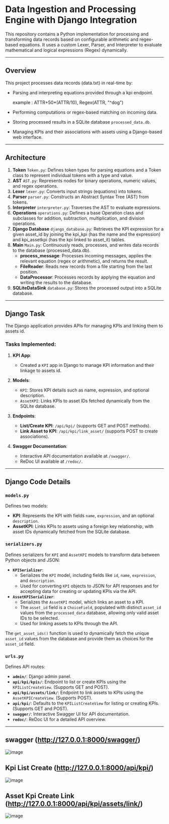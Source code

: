 # Data Ingestion and Processing Engine with Django Integration

This repository contains a Python implementation for processing and transforming data records based on configurable arithmetic and regex-based equations. It uses a custom Lexer, Parser, and Interpreter to evaluate mathematical and logical expressions (Regex) dynamically.

---

## Overview

This project processes data records (data.txt) in real-time by:
- Parsing and interpreting equations provided through a kpi endpoint.
  
  example :
  ATTR+50*(ATTR/10), Regex(ATTR, "^dog")
- Performing computations or regex-based matching on incoming data.
- Storing processed results in a SQLite database `processed_data.db`.
- Managing KPIs and their associations with assets using a Django-based web interface.

---

## Architecture 

1. **Token** `Token.py`: Defines token types for parsing equations and a Token class to represent individual tokens with a type and value.
2. **AST** `AST.py`: Represents nodes for binary operations, numeric values, and regex operations.
4. **Lexer** `lexer.py`: Converts input strings (equations) into tokens.
5. **Parser** `parser.py`: Constructs an Abstract Syntax Tree (AST) from tokens.
6. **Interpreter** `interpreter.py`: Traverses the AST to evaluate expressions.
7. **Operations** `operations.py`: Defines a base Operation class and subclasses for addition, subtraction, multiplication, and division operations.
8. **Django Database** `django_database.py`: Retrieves the KPI expression for a given asset_id by joining the kpi_kpi (has the name and the expression) and kpi_assetkpi (has the kpi linked to asset_it) tables.
9. **Main** `Main.py`: Continuously reads, processes, and writes data records to the database (processed_data.db).
   - **process_message**: Processes incoming messages, applies the relevant equation (regex or arithmetic), and returns the result.
   - **FileReader**: Reads new records from a file starting from the last position.
   - **DataProcessor**: Processes records by applying the equation and writing the results to the database.
10. **SQLiteDataSink** `database.py`: Stores the processed output into a SQLite database.

---

## Django Task

The Django application provides APIs for managing KPIs and linking them to assets id. 

### Tasks Implemented:
1. **KPI App**:
   - Created a `KPI` app in Django to manage KPI information and their linkage to assets id.
   
2. **Models**:
   - `KPI`: Stores KPI details such as name, expression, and optional description.
   - `AssetKPI`: Links KPIs to asset IDs fetched dynamically from the SQLite database.

3. **Endpoints**:
   - **List/Create KPI**: `/api/kpi/` (supports GET and POST methods).
   - **Link Asset to KPI**: `/api/kpi/link_asset/` (supports POST to create associations).

4. **Swagger Documentation**:
   - Interactive API documentation available at `/swagger/`.
   - ReDoc UI available at `/redoc/`.

---

## Django Code Details

### `models.py`
Defines two models:
- **KPI**: Represents the KPI with fields `name`, `expression`, and an optional `description`.
- **AssetKPI**: Links KPIs to assets using a foreign key relationship, with asset IDs dynamically fetched from the SQLite database.

### `serializers.py`
Defines serializers for `KPI` and `AssetKPI` models to transform data between Python objects and JSON:
- **`KPISerializer`**: 
  - Serializes the `KPI` model, including fields like `id`, `name`, `expression`, and `description`.
  - Used for converting `KPI` objects to JSON for API responses and for accepting data for creating or updating KPIs via the API.
- **`AssetKPISerializer`**:
  - Serializes the `AssetKPI` model, which links an asset to a KPI.
  - The `asset_id` field is a `ChoiceField`, populated with distinct `asset_id` values from the `processed_data` database, allowing only valid asset IDs to be selected.
  - Used for linking assets to KPIs through the API.

The `get_asset_ids()` function is used to dynamically fetch the unique `asset_id` values from the database and provide them as choices for the `asset_id` field.

### `urls.py`
Defines API routes:
- **`admin/`**: Django admin panel.
- **`api/kpi/kpis/`**: Endpoint to list or create KPIs using the `KPIListCreateView`. (Supports GET and POST).
- **`api/kpi/assets/link/`**: Endpoint to link assets to KPIs using the `AssetKPICreateView`. (Supports POST).
- **`api/kpi/`**: Defaults to the `KPIListCreateView` for listing or creating KPIs. (Supports GET and POST).
- **`swagger/`**: Interactive Swagger UI for API documentation.
- **`redoc/`**: ReDoc UI for a detailed API overview.
---

## swagger (http://127.0.0.1:8000/swagger/)
![image](https://github.com/user-attachments/assets/729cee9d-cedc-41e3-ae52-cfba27f9a517)

## Kpi List Create (http://127.0.0.1:8000/api/kpi/)
![image](https://github.com/user-attachments/assets/ad3a9573-8ab1-42f9-805b-d7270d0bcf09)

## Asset Kpi Create Link (http://127.0.0.1:8000/api/kpi/assets/link/)
![image](https://github.com/user-attachments/assets/3dc1e88a-bf69-4e21-9068-f6802c62cbaf)


